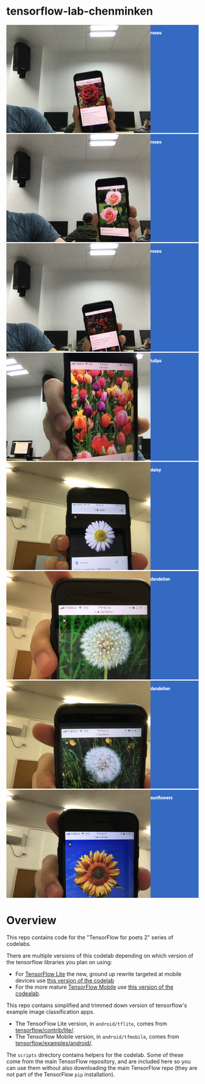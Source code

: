 # tensorflow-lab-chenminken
![rose_1.png](md_image/rose_1.png)
![rose_2.png](md_image/rose_2.png)
![rose_3.png](md_image/rose_3.png)
![tulips_1.png](md_image/tulips_1.png)
![daisy_1.png](md_image/daisy_1.png)
![dandelion_1.png](md_image/dandelion_1.png)
![dandelion_2.png](md_image/dandelion_2.png)
![sunflower_1.png](md_image/sunflower_1.png)

# Overview

This repo contains code for the "TensorFlow for poets 2" series of codelabs.

There are multiple versions of this codelab depending on which version 
of the tensorflow libraries you plan on using:

* For [TensorFlow Lite](https://www.tensorflow.org/mobile/tflite/) the new, ground up rewrite targeted at mobile devices
  use [this version of the codelab](https://codelabs.developers.google.com/codelabs/tensorflow-for-poets-2-tflite) 
* For the more mature [TensorFlow Mobile](https://www.tensorflow.org/mobile/mobile_intro) use 
  [this version of the codealab](https://codelabs.developers.google.com/codelabs/tensorflow-for-poets-2).


This repo contains simplified and trimmed down version of tensorflow's example image classification apps.

* The TensorFlow Lite version, in `android/tflite`, comes from [tensorflow/contrib/lite/](https://github.com/tensorflow/tensorflow/tree/master/tensorflow/contrib/lite).
* The Tensorflow Mobile version, in `android/tfmobile`, comes from [tensorflow/examples/android/](https://github.com/tensorflow/tensorflow/tree/master/tensorflow/examples/android).

The `scripts` directory contains helpers for the codelab. Some of these come from the main TensorFlow repository, and are included here so you can use them without also downloading the main TensorFlow repo (they are not part of the TensorFlow `pip` installation).

